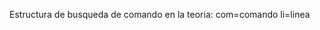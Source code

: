 <!--Linux Commands - Structure | GitHub design - Social Status::Variable | Respository License: CC BY-NC-SA 4.0 | Doc - /document_gestion/main.md :: Source  Documentation, Redirections.
				  __ _           		     ___                     			         __
				 / /(_)_ __  _   ___  __   / __ \___ _ __ ___  _ __ ___   __ _ _ __   __| |___
			    / / | | '_ \| | | \ \/ /  / /  / _ \| '_ ` _ \| '_ ` _ \ / _` | '_ \ / _` / __|
			   / /__| | | | | |_| |>  <  / /__| (_) | | | | | | | | | | | (_| | | | | (_| \__ \
			   \____/_|_| |_|\__,_/_/\_\ \____/\___/|_| |_| |_|_| |_| |_|\__,_|_| |_|\__,_|___/ /:since $2021
[Author]: $Andrés $Abadías || [Pseudonymous]: $Nisamov-->


Estructura de busqueda de comando en la teoria:
com=comando
li=linea




<!--Boceto - Mostrar contenido en enlaces indexados todo el contenido de document_gestion-->